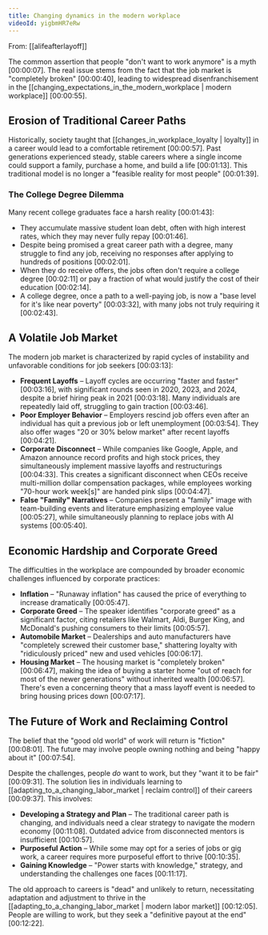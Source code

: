 ```yaml
---
title: Changing dynamics in the modern workplace
videoId: yigbmHR7eRw
---
```


From: [[alifeafterlayoff]] <br/> 

The common assertion that people "don't want to work anymore" is a myth <a class="yt-timestamp" data-t="00:00:07">[00:00:07]</a>. The real issue stems from the fact that the job market is "completely broken" <a class="yt-timestamp" data-t="00:00:40">[00:00:40]</a>, leading to widespread disenfranchisement in the [[changing_expectations_in_the_modern_workplace | modern workplace]] <a class="yt-timestamp" data-t="00:00:55">[00:00:55]</a>.

## Erosion of Traditional Career Paths

Historically, society taught that [[changes_in_workplace_loyalty | loyalty]] in a career would lead to a comfortable retirement <a class="yt-timestamp" data-t="00:00:57">[00:00:57]</a>. Past generations experienced steady, stable careers where a single income could support a family, purchase a home, and build a life <a class="yt-timestamp" data-t="00:01:13">[00:01:13]</a>. This traditional model is no longer a "feasible reality for most people" <a class="yt-timestamp" data-t="00:01:39">[00:01:39]</a>.

### The College Degree Dilemma

Many recent college graduates face a harsh reality <a class="yt-timestamp" data-t="00:01:43">[00:01:43]</a>:
*   They accumulate massive student loan debt, often with high interest rates, which they may never fully repay <a class="yt-timestamp" data-t="00:01:46">[00:01:46]</a>.
*   Despite being promised a great career path with a degree, many struggle to find any job, receiving no responses after applying to hundreds of positions <a class="yt-timestamp" data-t="00:02:01">[00:02:01]</a>.
*   When they do receive offers, the jobs often don't require a college degree <a class="yt-timestamp" data-t="00:02:11">[00:02:11]</a> or pay a fraction of what would justify the cost of their education <a class="yt-timestamp" data-t="00:02:14">[00:02:14]</a>.
*   A college degree, once a path to a well-paying job, is now a "base level for it's like near poverty" <a class="yt-timestamp" data-t="00:03:32">[00:03:32]</a>, with many jobs not truly requiring it <a class="yt-timestamp" data-t="00:02:43">[00:02:43]</a>.

## A Volatile Job Market

The modern job market is characterized by rapid cycles of instability and unfavorable conditions for job seekers <a class="yt-timestamp" data-t="00:03:13">[00:03:13]</a>:
*   **Frequent Layoffs** – Layoff cycles are occurring "faster and faster" <a class="yt-timestamp" data-t="00:03:16">[00:03:16]</a>, with significant rounds seen in 2020, 2023, and 2024, despite a brief hiring peak in 2021 <a class="yt-timestamp" data-t="00:03:18">[00:03:18]</a>. Many individuals are repeatedly laid off, struggling to gain traction <a class="yt-timestamp" data-t="00:03:46">[00:03:46]</a>.
*   **Poor Employer Behavior** – Employers rescind job offers even after an individual has quit a previous job or left unemployment <a class="yt-timestamp" data-t="00:03:54">[00:03:54]</a>. They also offer wages "20 or 30% below market" after recent layoffs <a class="yt-timestamp" data-t="00:04:21">[00:04:21]</a>.
*   **Corporate Disconnect** – While companies like Google, Apple, and Amazon announce record profits and high stock prices, they simultaneously implement massive layoffs and restructurings <a class="yt-timestamp" data-t="00:04:33">[00:04:33]</a>. This creates a significant disconnect when CEOs receive multi-million dollar compensation packages, while employees working "70-hour work week[s]" are handed pink slips <a class="yt-timestamp" data-t="00:04:47">[00:04:47]</a>.
*   **False "Family" Narratives** – Companies present a "family" image with team-building events and literature emphasizing employee value <a class="yt-timestamp" data-t="00:05:27">[00:05:27]</a>, while simultaneously planning to replace jobs with AI systems <a class="yt-timestamp" data-t="00:05:40">[00:05:40]</a>.

## Economic Hardship and Corporate Greed

The difficulties in the workplace are compounded by broader economic challenges influenced by corporate practices:
*   **Inflation** – "Runaway inflation" has caused the price of everything to increase dramatically <a class="yt-timestamp" data-t="00:05:47">[00:05:47]</a>.
*   **Corporate Greed** – The speaker identifies "corporate greed" as a significant factor, citing retailers like Walmart, Aldi, Burger King, and McDonald's pushing consumers to their limits <a class="yt-timestamp" data-t="00:05:57">[00:05:57]</a>.
*   **Automobile Market** – Dealerships and auto manufacturers have "completely screwed their customer base," shattering loyalty with "ridiculously priced" new and used vehicles <a class="yt-timestamp" data-t="00:06:17">[00:06:17]</a>.
*   **Housing Market** – The housing market is "completely broken" <a class="yt-timestamp" data-t="00:06:47">[00:06:47]</a>, making the idea of buying a starter home "out of reach for most of the newer generations" without inherited wealth <a class="yt-timestamp" data-t="00:06:57">[00:06:57]</a>. There's even a concerning theory that a mass layoff event is needed to bring housing prices down <a class="yt-timestamp" data-t="00:07:17">[00:07:17]</a>.

## The Future of Work and Reclaiming Control

The belief that the "good old world" of work will return is "fiction" <a class="yt-timestamp" data-t="00:08:01">[00:08:01]</a>. The future may involve people owning nothing and being "happy about it" <a class="yt-timestamp" data-t="00:07:54">[00:07:54]</a>.

Despite the challenges, people *do* want to work, but they "want it to be fair" <a class="yt-timestamp" data-t="00:09:31">[00:09:31]</a>. The solution lies in individuals learning to [[adapting_to_a_changing_labor_market | reclaim control]] of their careers <a class="yt-timestamp" data-t="00:09:37">[00:09:37]</a>. This involves:
*   **Developing a Strategy and Plan** – The traditional career path is changing, and individuals need a clear strategy to navigate the modern economy <a class="yt-timestamp" data-t="00:11:08">[00:11:08]</a>. Outdated advice from disconnected mentors is insufficient <a class="yt-timestamp" data-t="00:10:57">[00:10:57]</a>.
*   **Purposeful Action** – While some may opt for a series of jobs or gig work, a career requires more purposeful effort to thrive <a class="yt-timestamp" data-t="00:10:35">[00:10:35]</a>.
*   **Gaining Knowledge** – "Power starts with knowledge," strategy, and understanding the challenges one faces <a class="yt-timestamp" data-t="00:11:17">[00:11:17]</a>.

The old approach to careers is "dead" and unlikely to return, necessitating adaptation and adjustment to thrive in the [[adapting_to_a_changing_labor_market | modern labor market]] <a class="yt-timestamp" data-t="00:12:05">[00:12:05]</a>. People are willing to work, but they seek a "definitive payout at the end" <a class="yt-timestamp" data-t="00:12:22">[00:12:22]</a>.